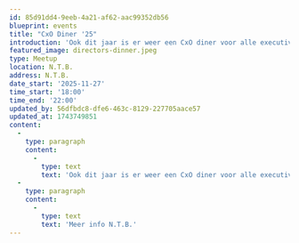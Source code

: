 ```yaml
---
id: 85d91dd4-9eeb-4a21-af62-aac99352db56
blueprint: events
title: "CxO Diner '25"
introduction: 'Ook dit jaar is er weer een CxO diner voor alle executives van onze leden.'
featured_image: directors-dinner.jpeg
type: Meetup
location: N.T.B.
address: N.T.B.
date_start: '2025-11-27'
time_start: '18:00'
time_end: '22:00'
updated_by: 56dfbdc8-dfe6-463c-8129-227705aace57
updated_at: 1743749851
content:
  -
    type: paragraph
    content:
      -
        type: text
        text: 'Ook dit jaar is er weer een CxO diner voor alle executives van onze leden.'
  -
    type: paragraph
    content:
      -
        type: text
        text: 'Meer info N.T.B.'
---
```

